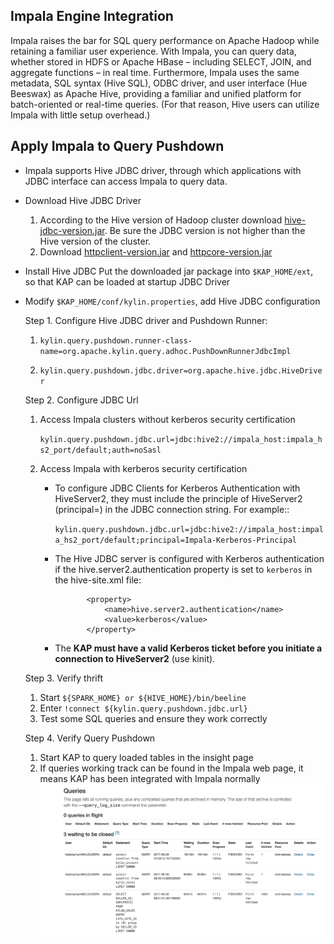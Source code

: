 ## Impala Engine Integration

Impala raises the bar for SQL query performance on Apache Hadoop while retaining a familiar user experience. With Impala, you can query data, whether stored in HDFS or Apache HBase – including SELECT, JOIN, and aggregate functions – in real time. Furthermore, Impala uses the same metadata, SQL syntax (Hive SQL), ODBC driver, and user interface (Hue Beeswax) as Apache Hive, providing a familiar and unified platform for batch-oriented or real-time queries. (For that reason, Hive users can utilize Impala with little setup overhead.)

## Apply Impala to Query Pushdown
* Impala supports Hive JDBC driver, through which applications with JDBC interface can access Impala to query data.

* Download Hive JDBC Driver
  1. According to the Hive version of Hadoop cluster download [hive-jdbc-version.jar](hive-jdbc.jarhttps://mvnrepository.com/artifact/org.apache.hive/hive-jdbc). Be sure the JDBC version is not higher than the Hive version of the cluster.
  2. Download [httpclient-version.jar](https://mvnrepository.com/artifact/org.apache.httpcomponents/httpclient) and [httpcore-version.jar](https://mvnrepository.com/artifact/org.apache.httpcomponents/httpcore)

* Install Hive JDBC
  Put the downloaded jar package into `$KAP_HOME/ext`, so that KAP can be loaded at startup JDBC Driver


* Modify `$KAP_HOME/conf/kylin.properties`, add Hive JDBC configuration


  Step 1. Configure Hive JDBC driver and Pushdown Runner:

     1. ```kylin.query.pushdown.runner-class-name=org.apache.kylin.query.adhoc.PushDownRunnerJdbcImpl```

     2. ```kylin.query.pushdown.jdbc.driver=org.apache.hive.jdbc.HiveDriver```


  Step 2. Configure JDBC Url

     1. Access Impala clusters without kerberos security certification

          ```kylin.query.pushdown.jdbc.url=jdbc:hive2://impala_host:impala_hs2_port/default;auth=noSasl```

     2. Access Impala with kerberos security certification
        + To configure JDBC Clients for Kerberos Authentication with HiveServer2, they must include the principle of HiveServer2 (principal=<HiveServer2-Kerberos-Principal>) in the JDBC connection string. For example::

           ```kylin.query.pushdown.jdbc.url=jdbc:hive2://impala_host:impala_hs2_port/default;principal=Impala-Kerberos-Principal```


         + The Hive JDBC server is configured with Kerberos authentication if the hive.server2.authentication property is set to `kerberos` in the hive-site.xml file:

            ```
                   <property>
                       <name>hive.server2.authentication</name>
                       <value>kerberos</value>
                   </property>
             ```
        + The **KAP must have a valid Kerberos ticket before you initiate a connection to HiveServer2** (use kinit).
        
  Step 3. Verify thrift
     1. Start `${SPARK_HOME} or ${HIVE_HOME}/bin/beeline`
     2. Enter ``!connect ${kylin.query.pushdown.jdbc.url}``
     3. Test some SQL queries and ensure they work correctly
     
  Step 4. Verify Query Pushdown
     1. Start KAP to query loaded tables in the insight page
     2. If queries working track can be found in the Impala web page, it means KAP has been integrated with Impala normally
         ![](query_pushdown_images/query_pushdown_impala.png)





